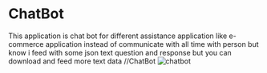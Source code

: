 # ChatBot
This application is chat bot for different assistance application like e-commerce application instead of communicate with all time with person but know i feed with some json text question and response but you can download and feed more text data
//ChatBot
![chatbot](https://github.com/printAsmamaw/ChatBot/assets/122156542/d4fc8874-1a81-466d-8e38-8624219a3ae1)
